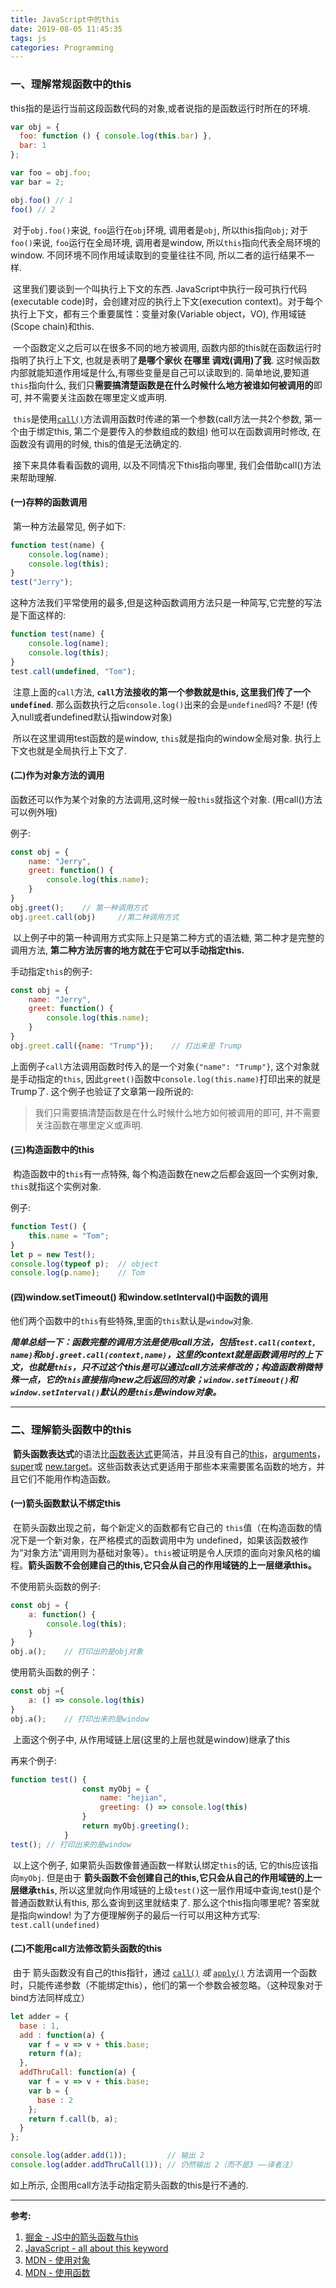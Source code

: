 ```yaml
---
title: JavaScript中的this
date: 2019-08-05 11:45:35
tags: js
categories: Programming
---
```


###	一、理解常规函数中的this

​		this指的是运行当前这段函数代码的对象,或者说指的是函数运行时所在的环境. 

```javascript
var obj = {
  foo: function () { console.log(this.bar) },
  bar: 1
};

var foo = obj.foo;
var bar = 2;

obj.foo() // 1
foo() // 2
```

​		对于``obj.foo()``来说, `foo`运行在`obj`环境, 调用者是`obj`, 所以this指向`obj`; 对于`foo()`来说, `foo`运行在全局环境,  调用者是window, 所以`this`指向代表全局环境的window. 不同环境不同作用域读取到的变量往往不同, 所以二者的运行结果不一样.

​		这里我们要谈到一个叫执行上下文的东西. JavaScript中执行一段可执行代码(executable code)时，会创建对应的执行上下文(execution context)。对于每个执行上下文，都有三个重要属性：变量对象(Variable object，VO), 作用域链(Scope chain)和this.

​		一个函数定义之后可以在很多不同的地方被调用,  函数内部的this就在函数运行时指明了执行上下文, 也就是表明了**是哪个家伙 在哪里 调戏(调用)了我**. 这时候函数内部就能知道作用域是什么,有哪些变量是自己可以读取到的. 简单地说,要知道`this`指向什么, 我们只**需要搞清楚函数是在什么时候什么地方被谁如何被调用的**即可, 并不需要关注函数在哪里定义或声明.

​		`this`是使用[`call()`](https://developer.mozilla.org/zh-CN/docs/Web/JavaScript/Reference/Global_Objects/Function/call)方法调用函数时传递的第一个参数(call方法一共2个参数, 第一个由于绑定this, 第二个是要传入的参数组成的数组) 他可以在函数调用时修改, 在函数没有调用的时候, this的值是无法确定的.

​		接下来具体看看函数的调用, 以及不同情况下this指向哪里, 我们会借助call()方法来帮助理解.

####	(一)存粹的函数调用

​		第一种方法最常见, 例子如下:

```javascript
function test(name) {
	console.log(name);
    console.log(this);
}
test("Jerry");
```

​		这种方法我们平常使用的最多,但是这种函数调用方法只是一种简写,它完整的写法是下面这样的:

```javascript
function test(name) {
    console.log(name);
    console.log(this);
}
test.call(undefined, "Tom");	
```

​		注意上面的`call`方法, **`call`方法接收的第一个参数就是this, 这里我们传了一个`undefined`**. 那么函数执行之后`console.log()`出来的会是`undefined`吗? 不是! (传入null或者undefined默认指window对象)

​		所以在这里调用test函数的是window, `this`就是指向的window全局对象. 执行上下文也就是全局执行上下文了. 

####	 (二)作为对象方法的调用

​		函数还可以作为某个对象的方法调用,这时候一般`this`就指这个对象. (用call()方法可以例外哦)

例子:

```javascript
const obj = {
    name: "Jerry",
    greet: function() {
        console.log(this.name);
	}
}
obj.greet();	// 第一种调用方式
obj.greet.call(obj) 	//第二种调用方式
```

​		以上例子中的第一种调用方式实际上只是第二种方式的语法糖, 第二种才是完整的调用方法, **第二种方法厉害的地方就在于它可以手动指定this.**

手动指定`this`的例子:

```javascript
const obj = {
    name: "Jerry",
    greet: function() {
		console.log(this.name);
    }
}
obj.greet.call({name: "Trump"}); 	// 打出来是 Trump
```

​		上面例子`call`方法调用函数时传入的是一个对象`{"name": "Trump"}`, 这个对象就是手动指定的`this`, 因此`greet()`函数中`console.log(this.name)`打印出来的就是Trump了. 这个例子也验证了文章第一段所说的:

> 我们只需要搞清楚函数是在什么时候什么地方如何被调用的即可, 并不需要关注函数在哪里定义或声明.



####	(三)构造函数中的this

​		构造函数中的`this`有一点特殊, 每个构造函数在new之后都会返回一个实例对象, `this`就指这个实例对象.

例子:

```javascript
function Test() {
	this.name = "Tom";
}
let p = new Test();
console.log(typeof p); 	// object
console.log(p.name); 	// Tom
```

#### 	(四)window.setTimeout() 和window.setInterval()中函数的调用

​		他们两个函数中的`this`有些特殊,里面的`this`默认是`window`对象.

​		***简单总结一下：函数完整的调用方法是使用call方法，包括`test.call(context, name)`和`obj.greet.call(context,name)`，这里的context就是函数调用时的上下文，也就是`this`，只不过这个this是可以通过call方法来修改的；构造函数稍微特殊一点，它的`this`直接指向new之后返回的对象；`window.setTimeout()`和`window.setInterval()`默认的是`this`是window对象。***

----

### 二、理解箭头函数中的this

​		**箭头函数表达式**的语法比[函数表达式](https://developer.mozilla.org/zh-CN/docs/Web/JavaScript/Reference/Operators/function)更简洁，并且没有自己的[this](https://developer.mozilla.org/zh-CN/docs/Web/JavaScript/Reference/Operators/this)，[arguments](https://developer.mozilla.org/zh-CN/docs/Web/JavaScript/Reference/Functions/arguments)，[super](https://developer.mozilla.org/zh-CN/docs/Web/JavaScript/Reference/Operators/super)或 [new.target](https://developer.mozilla.org/zh-CN/docs/Web/JavaScript/Reference/Operators/new.target)。这些函数表达式更适用于那些本来需要匿名函数的地方，并且它们不能用作构造函数。

####	(一)箭头函数默认不绑定this

​		在箭头函数出现之前，每个新定义的函数都有它自己的 `this`值（在构造函数的情况下是一个新对象，在严格模式的函数调用中为 undefined，如果该函数被作为“对象方法”调用则为基础对象等）。`this`被证明是令人厌烦的面向对象风格的编程。**箭头函数不会创建自己的this,它只会从自己的作用域链的上一层继承this。**

不使用箭头函数的例子:

```javascript
const obj = {
    a: function() {
        console.log(this);
    }
}
obj.a();	// 打印出的是obj对象
```

使用箭头函数的例子：

```javascript
const obj ={
    a: () => console.log(this)
}
obj.a();	// 打印出来的是window
```

​		上面这个例子中, 从作用域链上层(这里的上层也就是window)继承了this

再来个例子:

```javascript
function test() {
                const myObj = {
                    name: "hejian",
                    greeting: () => console.log(this)
                }
                return myObj.greeting();
            }
test();	// 打印出来的是window
```

​		以上这个例子, 如果箭头函数像普通函数一样默认绑定`this`的话, 它的this应该指向`myObj`. 但是由于 **箭头函数不会创建自己的this,它只会从自己的作用域链的上一层继承`this`**,  所以这里就向作用域链的上级`test()`这一层作用域中查询,test()是个普通函数默认有this, 那么查询到这里就结束了. 那么这个this指向哪里呢? 答案就是指向window! 为了方便理解例子的最后一行可以用这种方式写: `test.call(undefined)`

#### (二)不能用call方法修改箭头函数的this

​		由于 箭头函数没有自己的this指针，通过 [`call()`](https://developer.mozilla.org/zh-CN/docs/Web/JavaScript/Reference/Global_Objects/Function/call) *或* [`apply()`](https://developer.mozilla.org/zh-CN/docs/Web/JavaScript/Reference/Global_Objects/Function/apply) 方法调用一个函数时，只能传递参数（不能绑定this），他们的第一个参数会被忽略。（这种现象对于bind方法同样成立）

```javascript
let adder = {
  base : 1,
  add : function(a) {
    var f = v => v + this.base;
    return f(a);
  },
  addThruCall: function(a) {
    var f = v => v + this.base;
    var b = {
      base : 2
    };        
    return f.call(b, a);
  }
};

console.log(adder.add(1));         // 输出 2
console.log(adder.addThruCall(1)); // 仍然输出 2（而不是3 ——译者注）
```

如上所示, 企图用call方法手动指定箭头函数的this是行不通的.

----

**参考:**

1. [掘金 \- JS中的箭头函数与this](https://juejin.im/post/5aa1eb056fb9a028b77a66fd)
2. [JavaScript - all about this keyword](https://codeburst.io/all-about-this-and-new-keywords-in-javascript-38039f71780c)
3. [MDN \- 使用对象](https://developer.mozilla.org/zh-CN/docs/Web/JavaScript/Guide/Functions)
4. [MDN \- 使用函数](https://developer.mozilla.org/zh-CN/docs/Web/JavaScript/Guide/Working_with_Objects)

